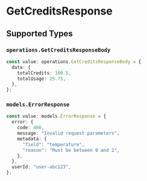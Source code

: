 # GetCreditsResponse


## Supported Types

### `operations.GetCreditsResponseBody`

```typescript
const value: operations.GetCreditsResponseBody = {
  data: {
    totalCredits: 100.5,
    totalUsage: 25.75,
  },
};
```

### `models.ErrorResponse`

```typescript
const value: models.ErrorResponse = {
  error: {
    code: 400,
    message: "Invalid request parameters",
    metadata: {
      "field": "temperature",
      "reason": "Must be between 0 and 2",
    },
  },
  userId: "user-abc123",
};
```

